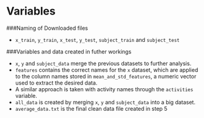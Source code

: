 
# Variables
###Naming of Downloaded files
* `x_train`, `y_train`, `x_test`, `y_test`, `subject_train` and `subject_test`

###Variables and data created in futher workings
* `x`, `y` and `subject_data` merge the previous datasets to further analysis.
* `features` contains the correct names for the `x` dataset, which are applied to the column names stored in `mean_and_std_features`, a numeric vector used to extract the desired data.
* A similar approach is taken with activity names through the `activities` variable.
* `all_data` is created by merging  `x`, `y` and `subject_data` into a big dataset.
* `average_data.txt` is the final clean data file created in step 5 
